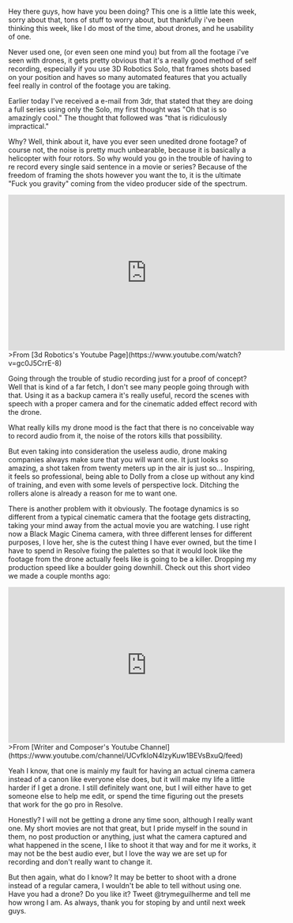 Hey there guys, how have you been doing? This one is a little late this week, sorry about that, tons of stuff to worry about, but thankfully i've been thinking this week, like I do most of the time, about drones, and he usability of one.

Never used one, (or even seen one mind you) but from all the footage i've seen with drones, it gets pretty obvious that it's a really good method of self recording, especially if you use 3D Robotics Solo, that frames shots based on your position and haves so many automated features that you actually feel really in control of the footage you are taking.

Earlier today I've received a e-mail from 3dr, that stated that they are doing a full series using only the Solo, my first thought was "Oh that is so amazingly cool." The thought that followed was "that is ridiculously impractical."

Why? Well, think about it, have you ever seen unedited drone footage? of course not, the noise is pretty much unbearable, because it is basically a helicopter with four rotors. So why would you go in the trouble of having to re record every single said sentence in a movie or series? Because of the freedom of framing the shots however you want the to, it is the ultimate "Fuck you gravity" coming from the video producer side of the spectrum.

<iframe width="560" height="315" src="https://www.youtube.com/embed/gc0J5CrrE-8" frameborder="0" allowfullscreen></iframe>
>From [3d Robotics's Youtube Page](https://www.youtube.com/watch?v=gc0J5CrrE-8)

Going through the trouble of studio recording just for a proof of concept? Well that is kind of a far fetch, I don't see many people going through with that. Using it as a backup camera it's really useful, record the scenes with speech with a proper camera and for the cinematic added effect record with the drone.

What really kills my drone mood is the fact that there is no conceivable way to record audio from it, the noise of the rotors kills that possibility.

But even taking into consideration the useless audio, drone making companies always make sure that you will want one. It just looks so amazing, a shot taken from twenty meters up in the air is just so... Inspiring, it feels so professional, being able to Dolly from a close up without any kind of training, and even with some levels of perspective lock. Ditching the rollers alone is already a reason for me to want one.

There is another problem with it obviously. The footage dynamics is so different from a typical cinematic camera that the footage gets distracting, taking your mind away from the actual movie you are watching. I use right now a Black Magic Cinema camera, with three different lenses for different purposes, I love her, she is the cutest thing I have ever owned, but the time I have to spend in Resolve fixing the palettes so that it would look like the footage from the drone actually feels like is going to be a killer. Dropping my production speed like a boulder going downhill. Check out this short video we made a couple months ago:

<iframe width="560" height="315" src="https://www.youtube.com/embed/rSP2J8dD_8w" frameborder="0" allowfullscreen></iframe>
>From [Writer and Composer's Youtube Channel](https://www.youtube.com/channel/UCvfkIoN4IzyKuw1BEVsBxuQ/feed)

Yeah I know, that one is mainly my fault for having an actual cinema camera instead of a canon like everyone else does, but it will make my life a little harder if I get a drone. I still definitely want one, but I will either have to get someone else to help me edit, or spend the time figuring out the presets that work for the go pro in Resolve.

Honestly? I will not be getting a drone any time soon, although I really want one. My short movies are not that great, but I pride myself in the sound in them, no post production or anything, just what the camera captured and what happened in the scene, I like to shoot it that way and for me it works, it may not be the best audio ever, but I love the way we are set up for recording and don't really want to change it.

But then again, what do I know? It may be better to shoot with a drone instead of a regular camera, I wouldn't be able to tell without using one. Have you had a drone? Do you like it? Tweet @trymeguilherme and tell me how wrong I am. As always, thank you for stoping by and until next week guys.
